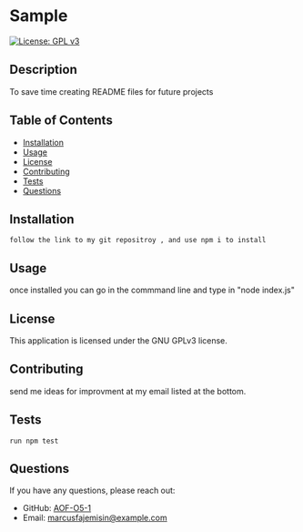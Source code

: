 
# Sample

[![License: GPL v3](https://img.shields.io/badge/License-GPLv3-blue.svg)](https://www.gnu.org/licenses/gpl-3.0)

## Description
To save time creating README files for future projects

## Table of Contents
- [Installation](#installation)
- [Usage](#usage)
- [License](#license)
- [Contributing](#contributing)
- [Tests](#tests)
- [Questions](#questions)

## Installation
```
follow the link to my git repositroy , and use npm i to install
```

## Usage
once installed you can go in the commmand line and  type in "node index.js"

## License
This application is licensed under the GNU GPLv3 license.

## Contributing
send me ideas for improvment at my email listed at the bottom.

## Tests
```
run npm test
```

## Questions
If you have any questions, please reach out:

- GitHub: [AOF-O5-1](https://github.com/AOF-O5-1)
- Email: [marcusfajemisin@example.com](mailto:marcusfajemisin@example.com)

